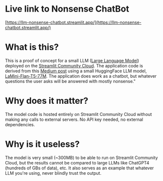 # Live link to Nonsense ChatBot
[https://llm-nonsense-chatbot.streamlit.app/](https://llm-nonsense-chatbot.streamlit.app/)

# What is this?

This is a proof of concept for a small LLM ([Large Language Model](https://en.wikipedia.org/wiki/Large_language_model)) deployed on the [Streamlit Community Cloud](https://streamlit.io/cloud). The application code is derived from this [Medium post](https://artificialcorner.com/say-goodbye-to-openai-create-a-chatbot-on-your-local-pc-part-2-104c8887d802) using a small HuggingFace LLM model, [LaMini-Flan-T5-77M](https://huggingface.co/MBZUAI/LaMini-Flan-T5-77M/tree/main). The application does work as a chatbot, but whatever questions the user asks will be answered with mostly nonsense."

# Why does it matter?
The model code is hosted entirely on Streamlit Community Cloud without making any calls to external servers. No API key needed, no external dependencies.

# Why is it useless?
The model is very small (~300MB) to be able to run on Streamlit Community Cloud, but the results cannot be compared to large LLMs like ChatGPT4 (hundreds of GBs of data), etc. It also serves as an example that whatever LLM you're using, never blindly trust the output.
